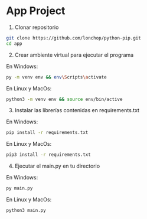 # App Project

1. Clonar repositorio

```sh
git clone https://github.com/lonchop/python-pip.git
cd app
```

2. Crear ambiente virtual para ejecutar el programa

En Windows:

```sh
py -m venv env && env\Scripts\activate
```

En Linux y MacOs:

```sh
python3 -m venv env && source env/bin/active
```

3. Instalar las librerías contenidas en requirements.txt

En Windows:

```sh
pip install -r requirements.txt
```

En Linux y MacOs:

```sh
pip3 install -r requirements.txt
```

4. Ejecutar el main.py en tu directorio

En Windows:

```sh
py main.py
```

En Linux y MacOs:

```sh
python3 main.py
```
